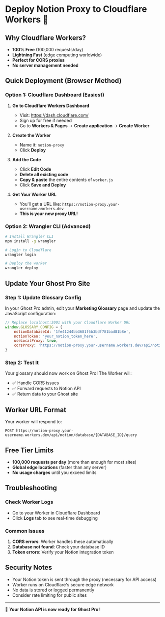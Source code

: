 # Deploy Notion Proxy to Cloudflare Workers 🚀

## Why Cloudflare Workers?
- **100% Free** (100,000 requests/day)
- **Lightning Fast** (edge computing worldwide)
- **Perfect for CORS proxies**
- **No server management needed**

## Quick Deployment (Browser Method)

### Option 1: Cloudflare Dashboard (Easiest)

1. **Go to Cloudflare Workers Dashboard**
   - Visit: https://dash.cloudflare.com/
   - Sign up for free if needed
   - Go to **Workers & Pages** → **Create application** → **Create Worker**

2. **Create the Worker**
   - Name it: `notion-proxy`
   - Click **Deploy**

3. **Add the Code**
   - Click **Edit Code**
   - **Delete all existing code**
   - **Copy & paste** the entire contents of `worker.js`
   - Click **Save and Deploy**

4. **Get Your Worker URL**
   - You'll get a URL like: `https://notion-proxy.your-username.workers.dev`
   - **This is your new proxy URL!**

### Option 2: Wrangler CLI (Advanced)

```bash
# Install Wrangler CLI
npm install -g wrangler

# Login to Cloudflare
wrangler login

# Deploy the worker
wrangler deploy
```

## Update Your Ghost Pro Site

### Step 1: Update Glossary Config

In your Ghost Pro admin, edit your **Marketing Glossary** page and update the JavaScript configuration:

```javascript
// Replace localhost:3001 with your Cloudflare Worker URL
window.GLOSSARY_CONFIG = {
    notionDatabaseId: '1fe41244bb3681f6b3bdf781bad81b8e',
    notionToken: 'your_notion_token_here',
    useLocalProxy: true,
    corsProxy: 'https://notion-proxy.your-username.workers.dev/api/notion/database/'
}
```

### Step 2: Test It

Your glossary should now work on Ghost Pro! The Worker will:
- ✅ Handle CORS issues
- ✅ Forward requests to Notion API
- ✅ Return data to your Ghost site

## Worker URL Format

Your worker will respond to:
```
POST https://notion-proxy.your-username.workers.dev/api/notion/database/{DATABASE_ID}/query
```

## Free Tier Limits

- **100,000 requests per day** (more than enough for most sites)
- **Global edge locations** (faster than any server)
- **No usage charges** until you exceed limits

## Troubleshooting

### Check Worker Logs
- Go to your Worker in Cloudflare Dashboard
- Click **Logs** tab to see real-time debugging

### Common Issues
1. **CORS errors**: Worker handles these automatically
2. **Database not found**: Check your database ID
3. **Token errors**: Verify your Notion integration token

## Security Notes

- Your Notion token is sent through the proxy (necessary for API access)
- Worker runs on Cloudflare's secure edge network
- No data is stored or logged permanently
- Consider rate limiting for public sites

---

🎉 **Your Notion API is now ready for Ghost Pro!** 
